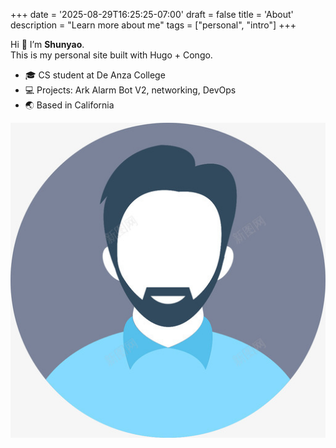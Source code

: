 +++
date = '2025-08-29T16:25:25-07:00'
draft = false
title = 'About'
description = "Learn more about me"
tags = ["personal", "intro"]
+++


Hi 👋 I’m **Shunyao**.  
This is my personal site built with Hugo + Congo.

- 🎓 CS student at De Anza College
- 💻 Projects: Ark Alarm Bot V2, networking, DevOps
- 🌏 Based in California

![Me](me.jpg)
